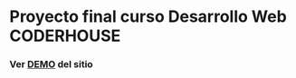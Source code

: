 # Proyecto final curso Desarrollo Web CODERHOUSE

### Ver [DEMO](https://zhalkan.github.io/PROYECTOFINAL/) del sitio